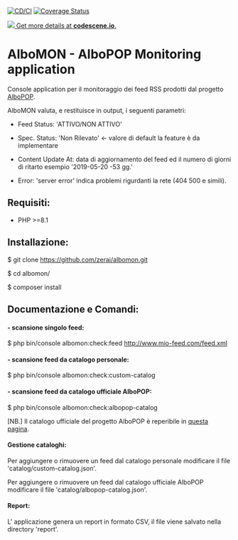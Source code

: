 [![CD/CI](https://github.com/zerai/albomon/actions/workflows/cd-ci.yaml/badge.svg)](https://github.com/zerai/albomon/actions/workflows/cd-ci.yaml)
[![Coverage Status](https://coveralls.io/repos/github/zerai/albomon/badge.svg?branch=%28no+branch%29)](https://coveralls.io/github/zerai/albomon?branch=%28no+branch%29)

[![](https://codescene.io/projects/6064/status.svg) Get more details at **codescene.io**.](https://codescene.io/projects/6064/jobs/latest-successful/results)

# AlboMON  -  AlboPOP Monitoring application


Console application per il monitoraggio dei feed RSS prodotti dal progetto [AlboPOP](https://albopop.it).

AlboMON valuta, e restituisce in output, i seguenti parametri:

- Feed Status: 'ATTIVO/NON ATTIVO'

- Spec. Status: 'Non Rilevato'  <- valore di default la feature è da implementare

- Content Update At: data di aggiornamento del feed ed il numero di giorni di ritarto esempio '2019-05-20  -53 gg.'

- Error: 'server error' indica problemi rigurdanti la rete (404 500 e simili). 


## Requisiti:
- PHP >=8.1


## Installazione:

$ git clone https://github.com/zerai/albomon.git

$ cd albomon/

$ composer install



## Documentazione e Comandi:

#### - scansione singolo feed:
$ php bin/console albomon:check:feed <http://www.mio-feed.com/feed.xml>


#### - scansione feed da catalogo personale:
$ php bin/console albomon:check:custom-catalog


#### - scansione feed da catalogo ufficiale AlboPOP:
$ php bin/console albomon:check:albopop-catalog

[NB.] Il catalogo ufficiale del progetto AlboPOP è reperibile in [questa pagina](https://albopop.it/comune/).


#### Gestione cataloghi:

Per aggiungere o rimuovere un feed dal catalogo personale modificare il file 'catalog/custom-catalog.json'.

Per aggiungere o rimuovere un feed dal catalogo ufficiale AlboPOP modificare il file 'catalog/albopop-catalog.json'.


#### Report:

L' applicazione genera un report in formato CSV, il file viene salvato nella directory 'report'.